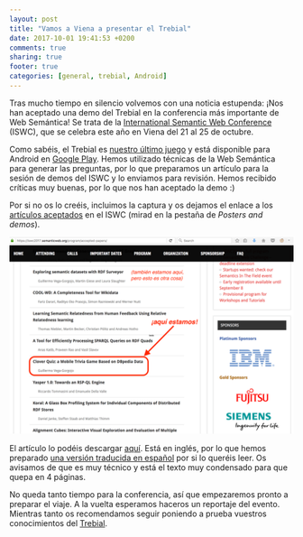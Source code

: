 ```yaml
---
layout: post
title: "Vamos a Viena a presentar el Trebial"
date: 2017-10-01 19:41:53 +0200
comments: true
sharing: true
footer: true
categories: [general, trebial, Android] 
---
```


Tras mucho tiempo en silencio volvemos con una noticia estupenda: ¡Nos han aceptado una demo 
del Trebial en la conferencia más importante de Web Semántica! Se trata de la 
[International Semantic Web Conference](https://iswc2017.semanticweb.org) (ISWC), que se celebra 
este año en Viena del 21 al 25 de octubre.

Como sabéis, el Trebial es [nuestro último juego](/blog/2017/03/11/trebial-tu-juego-de-preguntas-y-respuestas/) 
y está disponible para Android en [Google Play](https://play.google.com/store/apps/details?id=donnaipe.trebial). 
Hemos utilizado técnicas de la Web Semántica para generar las preguntas, por lo que preparamos un artículo 
para la sesión de demos del ISWC y lo enviamos para revisión. Hemos recibido críticas muy buenas, 
por lo que nos han aceptado la demo :)

Por si no os lo creéis, incluimos la captura y os dejamos el enlace a los 
[artículos aceptados](https://iswc2017.semanticweb.org/program/accepted-papers/) 
en el ISWC (mirad en la pestaña de *Posters and demos*).

![Trebial](/images/trebial/capturaISWC.png)

El artículo lo podéis descargar [aquí](/cloverquiz/2017-iswc-demo-trebial.pdf). Está en inglés, por lo que hemos preparado 
[una versión traducida en español](/trebial/2017-iswc-demo-trebial_es.pdf) por si lo queréis leer. 
Os avisamos de que es muy técnico y está el texto muy condensado para que quepa en 4 
páginas. 

No queda tanto tiempo para la conferencia, así que empezaremos pronto a preparar el viaje. 
A la vuelta esperamos haceros un reportaje del evento. Mientras tanto os recomendamos 
seguir poniendo a prueba vuestros conocimientos del 
[Trebial](https://play.google.com/store/apps/details?id=donnaipe.trebial).
